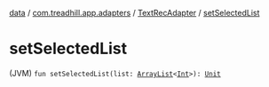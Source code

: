 [data](../../index.md) / [com.treadhill.app.adapters](../index.md) / [TextRecAdapter](index.md) / [setSelectedList](./set-selected-list.md)

# setSelectedList

(JVM) `fun setSelectedList(list: `[`ArrayList`](https://kotlinlang.org/api/latest/jvm/stdlib/kotlin.collections/-array-list/index.html)`<`[`Int`](https://kotlinlang.org/api/latest/jvm/stdlib/kotlin/-int/index.html)`>): `[`Unit`](https://kotlinlang.org/api/latest/jvm/stdlib/kotlin/-unit/index.html)